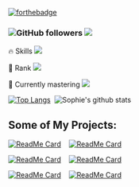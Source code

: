 [![forthebadge](https://forthebadge.com/images/badges/powered-by-jeffs-keyboard.svg)](https://forthebadge.com)


### ![GitHub followers](https://img.shields.io/github/followers/hellosophiee?style=social) ![](https://visitor-badge.glitch.me/badge?page_id=hellosophie.hellosophie) 

🔥 Skills ![](https://img.shields.io/badge/MERN-Stack-brightgreen) 

🧠 Rank ![](https://www.codewars.com/users/sophieee/badges/micro)

🌱 Currently mastering ![](https://img.shields.io/badge/DSA-ES6-brightgreen)


[![Top Langs](https://github-readme-stats.vercel.app/api/top-langs/?username=hellosophiee&theme=cobalt&layout=compact)](https://github.com/anuraghazra/github-readme-stats)&nbsp;&nbsp;![Sophie's github stats](https://github-readme-stats.vercel.app/api?username=hellosophiee&theme=cobalt&show_icons=true)

## Some of My Projects:

[![ReadMe Card](https://github-readme-stats.vercel.app/api/pin/?username=hellosophiee&repo=nodejs-telegram-bot-covid19&theme=cobalt)](https://github.com/hellosophiee/nodejs-telegram-bot-covid19) &nbsp;&nbsp; [![ReadMe Card](https://github-readme-stats.vercel.app/api/pin/?username=hellosophiee&repo=react-firebase-blog&theme=cobalt)](https://github.com/hellosophiee/react-firebase-blog)

[![ReadMe Card](https://github-readme-stats.vercel.app/api/pin/?username=hellosophiee&repo=chatty&theme=cobalt)](https://github.com/hellosophiee/chatty) &nbsp;&nbsp; [![ReadMe Card](https://github-readme-stats.vercel.app/api/pin/?username=hellosophiee&repo=online-bookstore-django-app&theme=cobalt)](https://github.com/hellosophiee/online-bookstore-django-app)

[![ReadMe Card](https://github-readme-stats.vercel.app/api/pin/?username=hellosophiee&repo=Brooklyn-Bridge&theme=cobalt)](https://github.com/hellosophiee/Brooklyn-Bridge) &nbsp;&nbsp; [![ReadMe Card](https://github-readme-stats.vercel.app/api/pin/?username=hellosophiee&repo=react-todo-app&theme=cobalt)](https://github.com/hellosophiee/react-todo-app)



<!--
**hellosophiee/hellosophiee** is a ✨ _special_ ✨ repository because its `README.md` (this file) appears on your GitHub profile.

Here are some ideas to get you started:

- 🔭 I’m currently working on ...
- 🌱 I’m currently learning ...
- 👯 I’m looking to collaborate on ...
- 🤔 I’m looking for help with ...
- 💬 Ask me about ...
- 📫 How to reach me: ...
- 😄 Pronouns: ...
- ⚡ Fun fact: ...
-->
